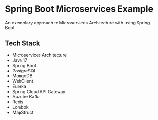 # Spring Boot Microservices Example
An exemplary approach to Microservices Architecture with using Spring Boot

## Tech Stack
- Microservices Architecture
- Java 17
- Spring Boot
- PostgreSQL
- MongoDB
- WebClient
- Eureka
- Spring Cloud API Gateway
- Apache Kafka
- Redis
- Lombok
- MapStruct
